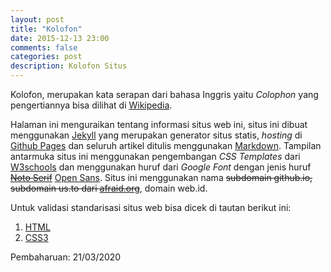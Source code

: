 ```yaml
---
layout: post
title: "Kolofon"
date: 2015-12-13 23:00
comments: false
categories: post
description: Kolofon Situs
---
```


Kolofon, merupakan kata serapan dari bahasa Inggris yaitu *Colophon* yang pengertiannya bisa dilihat di [Wikipedia](https://id.wikipedia.org/wiki/Kolofon).

Halaman ini menguraikan tentang informasi situs web ini, situs ini dibuat menggunakan [Jekyll](https://jekyllrb.com/) yang merupakan generator situs statis, *hosting* di [Github Pages](https://pages.github.com/) dan seluruh artikel ditulis menggunakan [Markdown](https://daringfireball.net/projects/markdown/). Tampilan antarmuka situs ini menggunakan pengembangan *CSS Templates* dari [W3schools](https://www.w3schools.com/css/css_templates.asp) dan menggunakan huruf dari *Google Font* dengan jenis huruf ~~[Noto Serif](https://fonts.google.com/specimen/Noto+Serif)~~ [Open Sans](https://fonts.google.com/specimen/Open+Sans). Situs ini menggunakan nama ~~subdomain github.io, subdomain us.to dari [afraid.org](https://freedns.afraid.org/)~~, domain web.id.

Untuk validasi standarisasi situs web bisa dicek di tautan berikut ini:
1. [HTML](https://validator.w3.org/)
2. [CSS3](https://jigsaw.w3.org/css-validator/)

Pembaharuan: 21/03/2020
